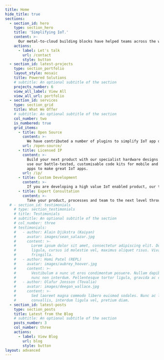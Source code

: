 ```yaml
---
title: Home
hide_title: true
sections:
  - section_id: hero
    type: section_hero
    title: 'Simplifying IoT.'
    content: >-
      Our metal-to-cloud building blocks have helped teams across the world ship 50000+ IoT devices. What are you working on?
    actions:
      - label: Let's talk
        url: /contact
        style: button
  - section_id: latest-projects
    type: section_portfolio
    layout_style: mosaic
    title: Powered Solutions
    # subtitle: An optional subtitle of the section
    projects_number: 6
    view_all_label: View All
    view_all_url: portfolio
  - section_id: services
    type: section_grid
    title: What We Offer
    # subtitle: An optional subtitle of the section
    col_number: two
    is_numbered: true
    grid_items:
      - title: Open Source
        content: >-
          We have contributed a number of plugins to simplify IoT app development and are in the process of open sourcing firmware frameworks for the ESP32 (BLE/WiFi) and A9 (GSM) chips.
        url: /open-source/
      - title: Licensed IP
        content: >-
          Build your next product with our specialist hardware designs or 
          use our battle-tested, customisable code kits for mobile and voice 
          apps to make great IoT apps.
        url: /ip/
      - title: Custom Development
        content: >-
          If you are developing a high value IoT enabled product, our team can help you deliver secure, scalable solutions across hardware, firmware, cloud and data visualisation.
      - title: Expert Consultation
        content: >-
          Take your product, processes and team to the next level through direct consultation with our highly experienced founders. Typical engagements cover product architecture, team mentorship and code reviews.
  # - section_id: testimonials
    # type: section_testimonials
    # title: Testimonials
    # subtitle: An optional subtitle of the section
    # col_number: three
    # testimonials:
    #   - author: Alain Djikstra (Kaiyan)
    #     avatar: images/sean_salazar.jpg
    #     content: >-
    #       Lorem ipsum dolor sit amet, consectetur adipiscing elit. Donec nisl
    #       ligula, cursus id molestie vel, maximus aliquet risus. Vivamus in nibh
    #       fringilla.
    #   - author: Homi Patel (REPL)
    #     avatar: images/aubrey_hoover.jpg
    #     content: >-
    #       Vestibulum a nunc ut eros condimentum posuere. Nullam dapibus quis
    #       nunc non interdum. Pellentesque tortor ligula, gravida ac commodo eu.
    #   - author: Olafur Jonsson (Tovalia)
    #     avatar: images/deegan_wallace.jpg
    #     content: >-
    #       Sed laoreet magna commodo libero euismod sodales. Nunc ac libero
    #       convallis, interdum ligula vel, pretium diam.
  - section_id: latest-posts
    type: section_posts
    title: Latest from the Blog
    # subtitle: An optional subtitle of the section
    posts_number: 3
    col_number: three
    actions:
      - label: View Blog
        url: blog
        style: button
layout: advanced
---
```

